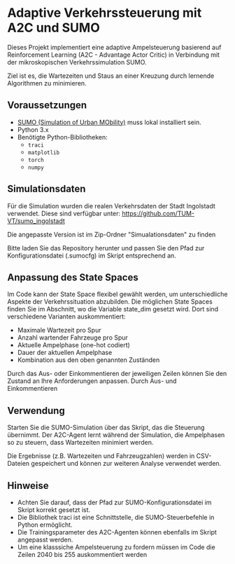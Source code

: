 # Adaptive Verkehrssteuerung mit A2C und SUMO

Dieses Projekt implementiert eine adaptive Ampelsteuerung basierend auf Reinforcement Learning (A2C - Advantage Actor Critic) in Verbindung mit der mikroskopischen Verkehrssimulation SUMO.

Ziel ist es, die Wartezeiten und Staus an einer Kreuzung durch lernende Algorithmen zu minimieren.

## Voraussetzungen

- [SUMO (Simulation of Urban MObility)](https://www.eclipse.org/sumo/) muss lokal installiert sein.
- Python 3.x
- Benötigte Python-Bibliotheken:
  - `traci`
  - `matplotlib`
  - `torch`
  - `numpy`

## Simulationsdaten
Für die Simulation wurden die realen Verkehrsdaten der Stadt Ingolstadt verwendet. Diese sind verfügbar unter:
https://github.com/TUM-VT/sumo_ingolstadt

Die angepasste Version ist im Zip-Ordner "Simualationsdaten" zu finden 

Bitte laden Sie das Repository herunter und passen Sie den Pfad zur Konfigurationsdatei (.sumocfg) im Skript entsprechend an.

## Anpassung des State Spaces
Im Code kann der State Space flexibel gewählt werden, um unterschiedliche Aspekte der Verkehrssituation abzubilden. Die möglichen State Spaces finden Sie im Abschnitt, wo die Variable state_dim gesetzt wird. Dort sind verschiedene Varianten auskommentiert:

- Maximale Wartezeit pro Spur
- Anzahl wartender Fahrzeuge pro Spur
- Aktuelle Ampelphase (one-hot codiert)
- Dauer der aktuellen Ampelphase
- Kombination aus den oben genannten Zuständen

Durch das Aus- oder Einkommentieren der jeweiligen Zeilen können Sie den Zustand an Ihre Anforderungen anpassen.
Durch Aus- und Einkommentieren

## Verwendung
Starten Sie die SUMO-Simulation über das Skript, das die Steuerung übernimmt. Der A2C-Agent lernt während der Simulation, die Ampelphasen so zu steuern, dass Wartezeiten minimiert werden.

Die Ergebnisse (z.B. Wartezeiten und Fahrzeugzahlen) werden in CSV-Dateien gespeichert und können zur weiteren Analyse verwendet werden.

## Hinweise
- Achten Sie darauf, dass der Pfad zur SUMO-Konfigurationsdatei im Skript korrekt gesetzt ist.
- Die Bibliothek traci ist eine Schnittstelle, die SUMO-Steuerbefehle in Python ermöglicht.
- Die Trainingsparameter des A2C-Agenten können ebenfalls im Skript angepasst werden.
- Um eine klasssiche Ampelsteuerung zu fordern müssen im Code die Zeilen 2040 bis 255 auskommentiert werden


